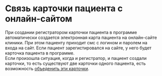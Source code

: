 # Связь карточки пациента с онлайн-сайтом

При создании регистратором карточки пациента в программе автоматически создается электронная карта пациента на онлайн-сайте клиники. При этом пациенту приходит смс с логином и паролем на входа на сайт. Если пациент зарегистировался на сайте, у него будет карточка пациента в программе.    
Если произошла ситуация, когда и регистратор, и пациент создали карточки, то есть существуют две карточки одного пациента, есть возможность <a href="./PatientIntegration">объеденить эти карточки</a>.